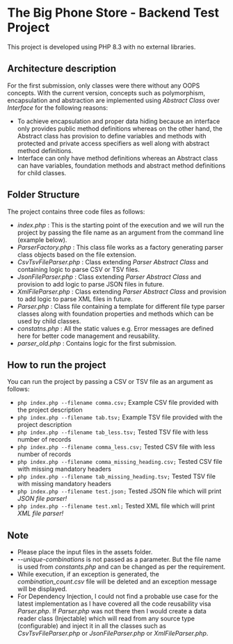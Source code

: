 # The Big Phone Store - Backend Test Project

This project is developed using PHP 8.3 with no external libraries.

## Architecture description

For the first submission, only classes were there without any OOPS concepts. With the current version, concepts such as polymorphism, encapsulation and abstraction are implemented using *Abstract Class* over *Interface* for the following reasons:

- To achieve encapsulation and proper data hiding because an interface only provides public method definitions whereas on the other hand, the Abstract class has provision to define variables and methods with protected and private access specifiers as well along with abstract method definitions.
- Interface can only have method definitions whereas an Abstract class can have variables, foundation methods and abstract method definitions for child classes.

## Folder Structure

The project contains three code files as follows:

- *index.php* : This is the starting point of the execution and we will run the project by passing the file name as an argument from the command line (example below).
- *ParserFactory.php* : This class file works as a factory generating parser class objects based on the file extension.
- *CsvTsvFileParser.php* : Class extending *Parser Abstract Class* and containing logic to parse CSV or TSV files.
- *JsonFileParser.php* : Class extending *Parser Abstract Class* and provision to add logic to parse JSON files in future.
- *XmlFileParser.php* : Class extending *Parser Abstract Class* and provision to add logic to parse XML files in future.
- *Parser.php* : Class file containing a template for different file type parser classes along with foundation properties and methods which can be used by child classes.
- *constatns.php* : All the static values e.g. Error messages are defined here for better code management and reusability.
- *parser_old.php* : Contains logic for the first submission.

## How to run the project

You can run the project by passing a CSV or TSV file as an argument as follows:
- `php index.php --filename comma.csv;` Example CSV file provided with the project description
- `php index.php --filename tab.tsv;` Example TSV file provided with the project description
- `php index.php --filename tab_less.tsv;` Tested TSV file with less number of records
- `php index.php --filename comma_less.csv;` Tested CSV file with less number of records
- `php index.php --filename comma_missing_heading.csv;` Tested CSV file with missing mandatory headers
- `php index.php --filename tab_missing_heading.tsv;` Tested TSV file with missing mandatory headers
- `php index.php --filename test.json;` Tested JSON file which will print *JSON file parser!*
- `php index.php --filename test.xml;` Tested XML file which will print *XML file parser!*

## Note

- Please place the input files in the assets folder.
- *--unique-combinations* is not passed as a parameter. But the file name is used from *constants.php* and can be changed as per the requirement.
- While execution, if an exception is generated, the *combination_count.csv* file will be deleted and an exception message will be displayed.
- For Dependency Injection, I could not find a probable use case for the latest implementation as I have covered all the code reusability visa *Parser.php*. If *Parser.php* was not there then I would create a data reader class (Injectable) which will read from any source type (configurable) and inject it in all the classes such as *CsvTsvFileParser.php* or *JsonFileParser.php* or *XmlFileParser.php*.


